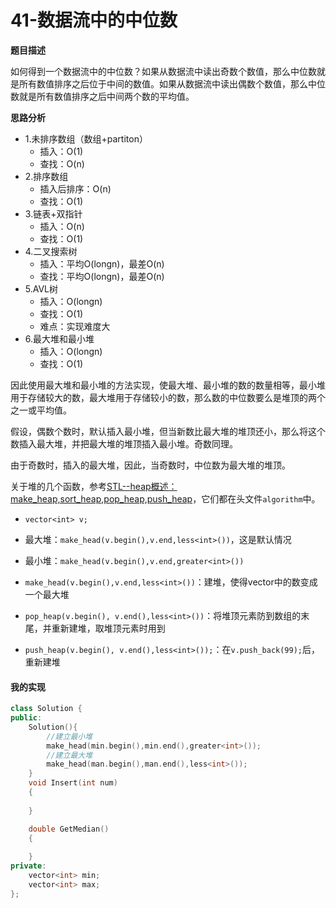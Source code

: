 # 41-数据流中的中位数

**题目描述**

如何得到一个数据流中的中位数？如果从数据流中读出奇数个数值，那么中位数就是所有数值排序之后位于中间的数值。如果从数据流中读出偶数个数值，那么中位数就是所有数值排序之后中间两个数的平均值。

**思路分析**

- 1.未排序数组（数组+partiton）
  - 插入：O(1)
  - 查找：O(n)
- 2.排序数组
  - 插入后排序：O(n)
  - 查找：O(1)
- 3.链表+双指针
  - 插入：O(n)
  - 查找：O(1)
- 4.二叉搜索树
  - 插入：平均O(longn)，最差O(n)
  - 查找：平均O(longn)，最差O(n)
- 5.AVL树
  - 插入：O(longn)
  - 查找：O(1)
  - 难点：实现难度大
- 6.最大堆和最小堆
  - 插入：O(longn)
  - 查找：O(1)

因此使用最大堆和最小堆的方法实现，使最大堆、最小堆的数的数量相等，最小堆用于存储较大的数，最大堆用于存储较小的数，那么数的中位数要么是堆顶的两个之一或平均值。

假设，偶数个数时，默认插入最小堆，但当新数比最大堆的堆顶还小，那么将这个数插入最大堆，并把最大堆的堆顶插入最小堆。奇数同理。

由于奇数时，插入的最大堆，因此，当奇数时，中位数为最大堆的堆顶。

关于堆的几个函数，参考[STL--heap概述：make_heap,sort_heap,pop_heap,push_heap](http://www.cnblogs.com/likui360/p/6364896.html)，它们都在头文件`algorithm`中。

- `vector<int> v;`
- 最大堆：`make_head(v.begin(),v.end,less<int>())`，这是默认情况
- 最小堆：`make_head(v.begin(),v.end,greater<int>())`


- `make_head(v.begin(),v.end,less<int>())`：建堆，使得vector中的数变成一个最大堆
- `pop_heap(v.begin(), v.end(),less<int>())`：将堆顶元素防到数组的末尾，并重新建堆，取堆顶元素时用到
- `push_heap(v.begin(), v.end(),less<int>());`：在`v.push_back(99);`后，重新建堆

#### 我的实现

```c++
class Solution {
public:
    Solution(){
        //建立最小堆
    	make_head(min.begin(),min.end(),greater<int>());
        //建立最大堆
    	make_head(man.begin(),man.end(),less<int>());
    }
    void Insert(int num)
    {
        
    }

    double GetMedian()
    { 
    
    }
private:
    vector<int> min;
    vector<int> max;
};
```

